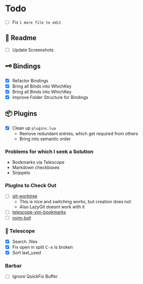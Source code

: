 # Todo

- [ ] Fix `1 more file to edit`

## 📄 Readme
- [ ] Update Screenshots

## 🗝  Bindings
- [x] Refactor Bindings
- [x] Bring all Binds into WhichKey
- [x] Bring all Binds into WhichKey
- [x] Improve Folder Structure for Bindings

## 📦 Plugins
- [x] Clean up `plugins.lua`
  - Remove redundant entries, which get required from others
  - Bring into semantic order

### Problems for which I seek a Solution
- Bookmarks via Telescope
- Markdown checkboxes
- Snippets

### PlugIns to Check Out 
- [ ] [git-worktree](https://github.com/ThePrimeagen/git-worktree.nvim)
  - This is nice and switching works, but creation does not
  - Also LazyGit doesnt work with it
- [ ] [telescope-vim-bookmarks](https://github.com/tom-anders/telescope-vim-bookmarks.nvim)
- [ ] [nvim-bqf](https://github.com/kevinhwang91/nvim-bqf)

### 🔭 Telescope 
- [x] Search .files
- [x] Fix open in split <kbd>C-x</kbd> is broken
- [x] Sort last_used

### Barbar
- [ ] Ignore QuickFix Buffer

